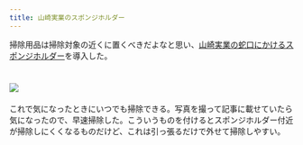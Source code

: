 ```yaml
---
title: 山崎実業のスポンジホルダー
---
```

掃除用品は掃除対象の近くに置くべきだよなと思い、[山崎実業の蛇口にかけるスポンジホルダー](https://www.amazon.co.jp/dp/B07MM4GC6P)を導入した。

![](https://lh4.googleusercontent.com/nA9wih-12m28im5l9dFSc_9AM9qNiCxUcRKfFcxMpXCK6eLe02-llxh9mAWhY86Q02KgTh48tczGF8TDnYjrikNkxMZiNcbi6ChmWQiJgQHlyPeaLSrM1jiqB-LwLJk45uo9GAcmR3E1T04IxTAamXq4a6_qfnStqXxoU6ft2dNDJK2HoHcxcwxN)
===============================================================================================================================================================================================================================

これで気になったときにいつでも掃除できる。写真を撮って記事に載せていたら気になったので、早速掃除した。こういうものを付けるとスポンジホルダー付近が掃除しにくくなるものだけど、これは引っ張るだけで外せて掃除しやすい。
